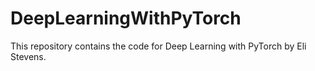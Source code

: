 # DeepLearningWithPyTorch
This repository contains the code for Deep Learning with PyTorch by Eli Stevens.
